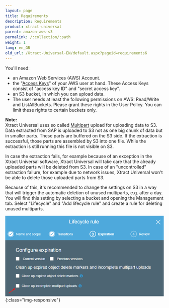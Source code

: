 ```yaml
---
layout: page
title: Requirements
description: Requirements
product: xtract-universal
parent: amazon-aws-s3
permalink: /:collection/:path
weight: 1
lang: en_GB
old_url: /Xtract-Universal-EN/default.aspx?pageid=requirements6
---
```


You'll need:
- an Amazon Web Services (AWS) Account.
- the "[Access Keys]()" of your AWS user at hand. These Access Keys consist of  "access key ID" and "secret access key".
- an S3 bucket, in which you can upload data.
- The user needs at least the following permissions on AWS: Read/Write and ListAllBuckets. Please grant these rights in the User Policy. You can limit these rights to certain buckets only.

**Note:**<br>
Xtract Universal uses so called [Multipart]() upload for uploading data to S3. Data extracted from SAP is uploaded to S3 not as one big chunk of data but in smaller parts. These parts are buffered on the S3 side. If the extraction is successful, those parts are assembled by S3 into one file. While the extraction is still running this file is not visible on S3.

In case the extraction fails, for example because of an exception in the Xtract Universal software, Xtract Universal will take care that the already uploaded parts will be deleted from S3. In case of an "uncontrolled" extraction failure, for example due to network issues, Xtract Universal won't be able to delete those uploaded parts from S3.

Because of this, it's recommended to change the settings on S3 in a way that will trigger the automatic deletion of unused multiparts, e.g. after a day. You will find this setting by selecting a bucket and opening the Management tab. Select "Lifecycle" and "Add lifecycle rule" and create a rule for deleting unused multiparts.

![S3_Multipart_Rule](/img/content/S3_Multipart_Rule.png){:class="img-responsive"}